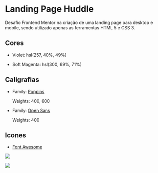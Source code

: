 # Landing Page Huddle

Desafio Frontend Mentor na criação de uma landing page para desktop e mobile, sendo utilizado apenas as ferramentas HTML 5 e CSS 3.



## Cores 

- Violet: hsl(257, 40%, 49%)

- Soft Magenta: hsl(300, 69%, 71%)

  

## Caligrafias

- Family: [Poppins](https://fonts.google.com/specimen/Poppins)

  Weights: 400, 600

- Family: [Open Sans](https://fonts.google.com/specimen/Open+Sans)

  Weights: 400

  

## Icones

- [Font Awesome](https://fontawesome.com/)



![](C:\Users\dany-\Downloads\desktop-design.jpg)



![](C:\Users\dany-\Downloads\mobile-design.jpg)



